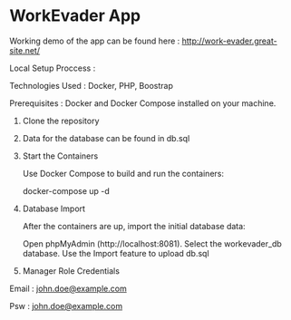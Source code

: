 # WorkEvader App

Working demo of the app can be found here : http://work-evader.great-site.net/

Local Setup Proccess :
 
Technologies Used : Docker, PHP, Boostrap

Prerequisites : Docker and Docker Compose installed on your machine.

1. Clone the repository
2. Data for the database can be found in db.sql
3. Start the Containers

    Use Docker Compose to build and run the containers:

    docker-compose up -d

4. Database Import

    After the containers are up, import the initial database data:

    Open phpMyAdmin (http://localhost:8081).
    Select the workevader_db database.
    Use the Import feature to upload db.sql

5. Manager Role Credentials

Email : john.doe@example.com

Psw : john.doe@example.com

